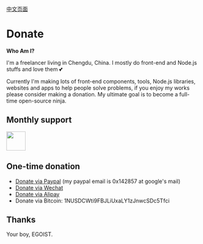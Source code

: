 [中文页面](/README-zh.md)

# Donate

**Who Am I?**

I'm a freelancer living in Chengdu, China. I mostly do front-end and Node.js stuffs and love them 💕

Currently I'm making lots of front-end components, tools, Node.js libraries, websites and apps to help people solve problems, if you enjoy my works please consider making a donation. My ultimate goal is to become a full-time open-source ninja.

## Monthly support

<a href="https://patreon.com/egoist">
<img src="https://c5.patreon.com/external/logo/become_a_patron_button@2x.png" height="50">
</a>

## One-time donation

- [Donate via Paypal](https://www.paypal.me/egoistian) (my paypal email is 0x142857 at google's mail)
- [Donate via Wechat](http://ww4.sinaimg.cn/large/a15b4afegw1f72ib6rj67j20u00tvgnj.jpg)
- [Donate via Alipay](https://i.loli.net/2017/09/04/59ace6025d653.jpg)
- Donate via Bitcoin: 1NUSDCWti9FBJLiUxaLY1zJnwcSDc5Tfci

## Thanks

Your boy, EGOIST.
